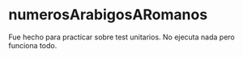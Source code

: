 # numerosArabigosARomanos
Fue hecho para practicar sobre test unitarios. 
No ejecuta nada pero funciona todo.

